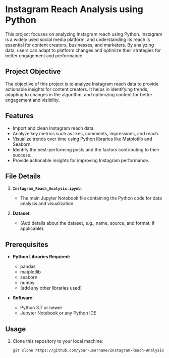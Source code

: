 # Instagram Reach Analysis using Python

This project focuses on analyzing Instagram reach using Python. Instagram is a widely used social media platform, and understanding its reach is essential for content creators, businesses, and marketers. By analyzing data, users can adapt to platform changes and optimize their strategies for better engagement and performance.

## Project Objective

The objective of this project is to analyze Instagram reach data to provide actionable insights for content creators. It helps in identifying trends, adapting to changes in the algorithm, and optimizing content for better engagement and visibility.

## Features

- Import and clean Instagram reach data.
- Analyze key metrics such as likes, comments, impressions, and reach.
- Visualize trends over time using Python libraries like Matplotlib and Seaborn.
- Identify the best-performing posts and the factors contributing to their success.
- Provide actionable insights for improving Instagram performance.

## File Details

1. **`Instagram_Reach_Analysis.ipynb`**:
   - The main Jupyter Notebook file containing the Python code for data analysis and visualization.

2. **Dataset**:
   - (Add details about the dataset, e.g., name, source, and format, if applicable).

## Prerequisites

- **Python Libraries Required:**
  - pandas
  - matplotlib
  - seaborn
  - numpy
  - (add any other libraries used)

- **Software:**
  - Python 3.7 or newer
  - Jupyter Notebook or any Python IDE

## Usage

1. Clone this repository to your local machine:
   ```bash
   git clone https://github.com/your-username/Instagram-Reach-Analysis.git
